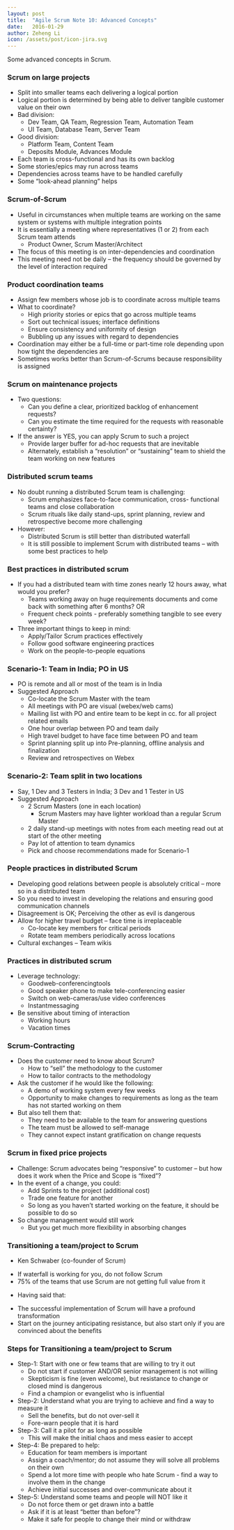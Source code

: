 ```yaml
---
layout: post
title:  "Agile Scrum Note 10: Advanced Concepts"
date:   2016-01-29
author: Zeheng Li
icon: /assets/post/icon-jira.svg
---
```


Some advanced concepts in Scrum.

### Scrum on large projects
  * Split into smaller teams each delivering a logical portion
  * Logical portion is determined by being able to deliver tangible customer value on their own
  * Bad division:
    - Dev Team, QA Team, Regression Team, Automation Team
    - UI Team, Database Team, Server Team
  * Good division:
    - Platform Team, Content Team
    - Deposits Module, Advances Module
  * Each team is cross-functional and has its own backlog
  * Some stories/epics may run across teams
  * Dependencies across teams have to be handled carefully
  * Some “look-ahead planning” helps

### Scrum-of-Scrum
  * Useful in circumstances when multiple teams are working on the same system or systems with multiple integration points
  * It is essentially a meeting where representatives (1 or 2) from each Scrum team attends
    - Product Owner, Scrum Master/Architect
  * The focus of this meeting is on inter-dependencies and coordination
  * This meeting need not be daily – the frequency should be governed by the level of interaction required

### Product coordination teams
  * Assign few members whose job is to coordinate across multiple teams
  * What to coordinate?
    - High priority stories or epics that go across multiple teams
    - Sort out technical issues; interface definitions
    - Ensure consistency and uniformity of design
    - Bubbling up any issues with regard to dependencies
  * Coordination may either be a full-time or part-time role depending upon how tight the dependencies are
  * Sometimes works better than Scrum-of-Scrums because responsibility is assigned

### Scrum on maintenance projects
  * Two questions:
    - Can you define a clear, prioritized backlog of enhancement requests?
    - Can you estimate the time required for the requests with reasonable certainty?
  * If the answer is YES, you can apply Scrum to such a project
    - Provide larger buffer for ad-hoc requests that are inevitable
    - Alternately, establish a “resolution” or “sustaining” team to shield the team working on new features

### Distributed scrum teams
  * No doubt running a distributed Scrum team is challenging:
    - Scrum emphasizes face-to-face communication, cross- functional teams and close collaboration
    - Scrum rituals like daily stand-ups, sprint planning, review and retrospective become more challenging
  * However:
    - Distributed Scrum is still better than distributed waterfall
    - It is still possible to implement Scrum with distributed teams – with some best practices to help

### Best practices in distributed scrum
  * If you had a distributed team with time zones nearly 12 hours away, what would you prefer?
    - Teams working away on huge requirements documents and come back with something after 6 months? OR
    - Frequent check points - preferably something tangible to see every week?
  * Three important things to keep in mind:
    - Apply/Tailor Scrum practices effectively
    - Follow good software engineering practices
    - Work on the people-to-people equations

### Scenario-1: Team in India; PO in US
  * PO is remote and all or most of the team is in India
  * Suggested Approach
    - Co-locate the Scrum Master with the team
    - All meetings with PO are visual (webex/web cams)
    - Mailing list with PO and entire team to be kept in cc. for all project related emails
    - One hour overlap between PO and team daily
    - High travel budget to have face time between PO and team
    - Sprint planning split up into Pre-planning, offline analysis and finalization
    - Review and retrospectives on Webex

### Scenario-2: Team split in two locations
  * Say, 1 Dev and 3 Testers in India; 3 Dev and 1 Tester in US
  * Suggested Approach
    - 2 Scrum Masters (one in each location)
      + Scrum Masters may have lighter workload than a regular Scrum Master
    - 2 daily stand-up meetings with notes from each meeting read out at start of the other meeting
    - Pay lot of attention to team dynamics
    - Pick and choose recommendations made for Scenario-1

### People practices in distributed Scrum
  * Developing good relations between people is absolutely critical – more so in a distributed team
  * So you need to invest in developing the relations and ensuring good communication channels
  * Disagreement is OK; Perceiving the other as evil is dangerous
  * Allow for higher travel budget – face time is irreplaceable
    - Co-locate key members for critical periods
    - Rotate team members periodically across locations
  * Cultural exchanges – Team wikis

### Practices in distributed scrum
  * Leverage technology:
    - Goodweb-conferencingtools
    - Good speaker phone to make tele-conferencing easier
    - Switch on web-cameras/use video conferences
    - Instantmessaging
  * Be sensitive about timing of interaction
    - Working hours
    - Vacation times

### Scrum-Contracting
  * Does the customer need to know about Scrum?
    - How to “sell” the methodology to the customer
    - How to tailor contracts to the methodology
  * Ask the customer if he would like the following:
    - A demo of working system every few weeks
    - Opportunity to make changes to requirements as long as the team has not started working on them
  * But also tell them that:
    - They need to be available to the team for answering questions
    - The team must be allowed to self-manage
    - They cannot expect instant gratification on change requests

### Scrum in fixed price projects
  * Challenge: Scrum advocates being “responsive” to customer – but how does it work when the Price and Scope is “fixed”?
  * In the event of a change, you could:
    - Add Sprints to the project (additional cost)
    - Trade one feature for another
    - So long as you haven’t started working on the feature, it should be possible to do so
  * So change management would still work
    - But you get much more flexibility in absorbing changes

### Transitioning a team/project to Scrum
  * Ken Schwaber (co-founder of Scrum)
  - If waterfall is working for you, do not follow Scrum
  - 75% of the teams that use Scrum are not getting full value from it
  * Having said that:
  - The successful implementation of Scrum will have a profound transformation
  - Start on the journey anticipating resistance, but also start only if you are convinced about the benefits

### Steps for Transitioning a team/project to Scrum
  * Step-1: Start with one or few teams that are willing to try it out
    - Do not start if customer AND/OR senior management is not willing
    - Skepticism is fine (even welcome), but resistance to change or closed mind is dangerous
    - Find a champion or evangelist who is influential
  * Step-2: Understand what you are trying to achieve and find a way to measure it
    - Sell the benefits, but do not over-sell it
    - Fore-warn people that it is hard
  * Step-3: Call it a pilot for as long as possible
    - This will make the initial chaos and mess easier to accept
  * Step-4: Be prepared to help:
    - Education for team members is important
    - Assign a coach/mentor; do not assume they will solve all problems on their own
    - Spend a lot more time with people who hate Scrum - find a way to involve them in the change
    - Achieve initial successes and over-communicate about it
  * Step-5: Understand some teams and people will NOT like it
    - Do not force them or get drawn into a battle
    - Ask if it is at least “better than before”?
    - Make it safe for people to change their mind or withdraw
